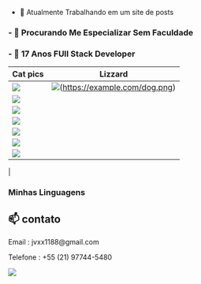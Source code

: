 - 🔭 Atualmente Trabalhando em um site de posts

<h3>- 🤔 Procurando Me Especializar Sem Faculdade</h3>
<h3>- 💬 17 Anos FUll Stack Developer</h3>

| Cat pics      | Lizzard                                     |
| ----------------------------------- | ------------------------------------------- |
| ![](https://img.shields.io/badge/HTML5-E34F26?style=for-the-badge&logo=html5&logoColor=white) | ![](https://github-readme-stats.vercel.app/api/top-langs/?username=jvxx1188&theme=blue-green)(https://example.com/dog.png) | ![lizzard](https://example.com/lizzard.png) 
|![](https://img.shields.io/badge/CSS3-1572B6?style=for-the-badge&logo=css3&logoColor=white)
|![](https://img.shields.io/badge/TypeScript-007ACC?style=for-the-badge&logo=typescript&logoColor=white)
|![](https://img.shields.io/badge/React-20232A?style=for-the-badge&logo=react&logoColor=61DAFB)
|![](https://img.shields.io/badge/Tailwind_CSS-38B2AC?style=for-the-badge&logo=tailwind-css&logoColor=white==)
|![](https://img.shields.io/badge/Prisma-3982CE?style=for-the-badge&logo=Prisma&logoColor=white)
|![](https://img.shields.io/badge/Node.js-43853D?style=for-the-badge&logo=node.js&logoColor=white)
|

### Minhas Linguagens


<h2 >📫 contato</h2> 
<p>Email : jvxx1188@gmail.com</p>
<p>Telefone : +55 (21) 97744-5480</p>
<a target="_blank" href="https://www.linkedin.com/in/jos%C3%A9-dami%C3%A3o-b8b3b5258/"> <img src="https://img.shields.io/badge/LinkedIn-0077B5?style=for-the-badge&logo=linkedin&logoColor=white"></img></a>
